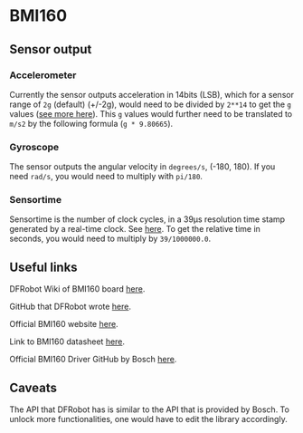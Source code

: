 # BMI160

## Sensor output

### Accelerometer

Currently the sensor outputs acceleration in 14bits (LSB), which for a sensor range of `2g` (default) (+/-2g), would need to be divided by `2**14` to get the `g` values ([see more here](https://community.bosch-sensortec.com/t5/MEMS-sensors-forum/BMI160-Accelerometer-Range/td-p/18748)). This `g` values would further need to be translated to `m/s2` by the following formula (`g * 9.80665`).

### Gyroscope

The sensor outputs the angular velocity in `degrees/s`, (-180, 180). If you need `rad/s`, you would need to multiply with `pi/180`. 

### Sensortime

Sensortime is the number of clock cycles, in a 39µs resolution time stamp generated by a real-time clock. See [here](https://www.bosch-sensortec.com/media/boschsensortec/downloads/product_flyer/bst-bmi160-fl000.pdf). To get the relative time in seconds, you would need to multiply by `39/1000000.0`.

## Useful links
DFRobot Wiki of BMI160 board [here](https://wiki.dfrobot.com/Gravity__BMI160_6-Axis_Inertial_Motion_Sensor_SKU__SEN0250).

GitHub that DFRobot wrote [here](https://github.com/DFRobot/DFRobot_BMI160).

Official BMI160 website [here](https://www.bosch-sensortec.com/products/motion-sensors/imus/bmi160/).

Link to BMI160 datasheet [here](https://ae-bst.resource.bosch.com/media/_tech/media/datasheets/BST-BMI160-DS000.pdf).

Official BMI160 Driver GitHub by Bosch [here](https://github.com/BoschSensortec/BMI160_driver).

## Caveats

The API that DFRobot has is similar to the API that is provided by Bosch. To unlock more functionalities, one would have to edit the library accordingly. 
